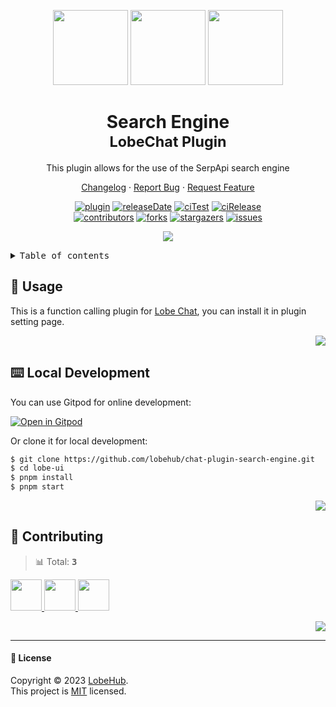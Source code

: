 <a name="readme-top"></a>

<div align="center">

<img height="120" src="https://registry.npmmirror.com/@lobehub/assets-emoji/1.3.0/files/assets/puzzle-piece.webp">
<img height="120" src="https://gw.alipayobjects.com/zos/kitchen/qJ3l3EPsdW/split.svg">
<img height="120" src="https://registry.npmmirror.com/@lobehub/assets-emoji/1.3.0/files/assets/magnifying-glass-tilted-left.webp">

<h1>Search Engine<br/><sup>LobeChat Plugin</sup></h1>

This plugin allows for the use of the SerpApi search engine

[Changelog](./CHANGELOG.md) · [Report Bug][issues-url] · [Request Feature][issues-url]

<!-- SHIELD GROUP -->

[![plugin][plugin-shield]][plugin-url]
[![releaseDate][release-date-shield]][release-date-url]
[![ciTest][ci-test-shield]][ci-test-url]
[![ciRelease][ci-release-shield]][ci-release-url] <br/>
[![contributors][contributors-shield]][contributors-url]
[![forks][forks-shield]][forks-url]
[![stargazers][stargazers-shield]][stargazers-url]
[![issues][issues-shield]][issues-url]

![](https://raw.githubusercontent.com/andreasbm/readme/master/assets/lines/rainbow.png)

</div>

<details>
<summary><kbd>Table of contents</kbd></summary>

#### TOC

- [🤯 Usage](#-usage)
- [⌨️ Local Development](#️-local-development)
- [🤝 Contributing](#-contributing)

####

</details>

## 🤯 Usage

This is a function calling plugin for [Lobe Chat](https://github.com/lobehub/lobe-chat), you can install it in plugin setting page.

<div align="right">

[![][back-to-top]](#readme-top)

</div>

## ⌨️ Local Development

You can use Gitpod for online development:

[![Open in Gitpod](https://gitpod.io/button/open-in-gitpod.svg)][gitpod-url]

Or clone it for local development:

```bash
$ git clone https://github.com/lobehub/chat-plugin-search-engine.git
$ cd lobe-ui
$ pnpm install
$ pnpm start
```

<div align="right">

[![][back-to-top]](#readme-top)

</div>

## 🤝 Contributing

<!-- CONTRIBUTION GROUP -->

> 📊 Total: <kbd>**3**</kbd>

<a href="https://github.com/arvinxx" title="arvinxx">
  <img src="https://avatars.githubusercontent.com/u/28616219?v=4" width="50" />
</a>
<a href="https://github.com/canisminor1990" title="canisminor1990">
  <img src="https://avatars.githubusercontent.com/u/17870709?v=4" width="50" />
</a>
<a href="https://github.com/lobehubbot" title="lobehubbot">
  <img src="https://avatars.githubusercontent.com/u/134299653?v=4" width="50" />
</a>

<!-- CONTRIBUTION END -->

<div align="right">

[![][back-to-top]](#readme-top)

</div>

---

#### 📝 License

Copyright © 2023 [LobeHub][profile-url]. <br />
This project is [MIT](./LICENSE) licensed.

<!-- LINK GROUP -->

[back-to-top]: https://img.shields.io/badge/-BACK_TO_TOP-151515?style=flat-square
[ci-release-shield]: https://github.com/lobehub/chat-plugin-search-engine/actions/workflows/release.yml/badge.svg
[ci-release-url]: https://github.com/lobehub/chat-plugin-search-engine/actions/workflows/release.yml
[ci-test-shield]: https://github.com/lobehub/chat-plugin-search-engine/actions/workflows/test.yml/badge.svg
[ci-test-url]: https://github.com/lobehub/chat-plugin-search-engine/actions/workflows/test.yml
[contributors-shield]: https://img.shields.io/github/contributors/lobehub/chat-plugin-search-engine.svg?style=flat
[contributors-url]: https://github.com/lobehub/chat-plugin-search-engine/graphs/contributors
[forks-shield]: https://img.shields.io/github/forks/lobehub/chat-plugin-search-engine.svg?style=flat
[forks-url]: https://github.com/lobehub/chat-plugin-search-engine/network/members
[gitpod-url]: https://gitpod.io/#https://github.com/lobehub/chat-plugin-search-engine
[issues-shield]: https://img.shields.io/github/issues/lobehub/chat-plugin-search-engine.svg?style=flat
[issues-url]: https://github.com/lobehub/chat-plugin-search-engine/issues/new/choose
[plugin-shield]: https://img.shields.io/badge/%F0%9F%A4%AF_LobeChat-plugin-cyan
[plugin-url]: https://github.com/lobehub/lobe-chat-plugins
[profile-url]: https://github.com/lobehub
[release-date-shield]: https://img.shields.io/github/release-date/lobehub/chat-plugin-search-engine?style=flat
[release-date-url]: https://github.com/lobehub/chat-plugin-search-engine/releases
[stargazers-shield]: https://img.shields.io/github/stars/lobehub/chat-plugin-search-engine.svg?style=flat
[stargazers-url]: https://github.com/lobehub/chat-plugin-search-engine/stargazers

